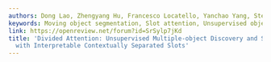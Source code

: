 ```yaml
---
authors: Dong Lao, Zhengyang Hu, Francesco Locatello, Yanchao Yang, Stefano Soatto
keywords: Moving object segmentation, Slot attention, Unsupervised object discovery
link: https://openreview.net/forum?id=SrSylp7jKd
title: 'Divided Attention: Unsupervised Multiple-object Discovery and Segmentation
  with Interpretable Contextually Separated Slots'
---
```

